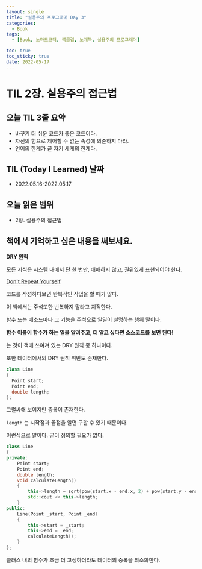 ```yaml
---
layout: single
title: "실용주의 프로그래머 Day 3"
categories:
  - Book
tags:
  - [Book, 노마드코더, 북클럽, 노개북, 실용주의 프로그래머]

toc: true
toc_sticky: true
date: 2022-05-17
---
```


# TIL 2장. 실용주의 접근법

## 오늘 TIL 3줄 요약
- 바꾸기 더 쉬운 코드가 좋은 코드이다.
- 자신의 힘으로 제어할 수 없는 속성에 의존하지 마라.
- 언어의 한계가 곧 자기 세계의 한계다.

## TIL (Today I Learned) 날짜
- 2022.05.16-2022.05.17

## 오늘 읽은 범위
- 2장. 실용주의 접근법

## 책에서 기억하고 싶은 내용을 써보세요.
**DRY 원칙**

모든 지식은 시스템 내에서 단 한 번만, 애매하지 않고, 권위있게 표현되어야 한다.

<u>Don't Repeat Yourself</u>
 
코드를 작성하다보면 반복적인 작업을 할 때가 많다.

이 책에서는 주석또한 반복하지 말라고 지적한다.

함수 또는 메소드마다 그 기능을 주석으로 일일이 설명하는 행위 말이다.

**함수 이름이 함수가 하는 일을 알려주고, 더 알고 싶다면 소스코드를 보면 된다!**

는 것이 책에 쓰여져 있는 DRY 원칙 중 하나이다.

또한 데이터에서의 DRY 원칙 위반도 존재한다.

```cpp
class Line
{
  Point start;
  Point end;
  double length;
};
```

그럴싸해 보이지만 중복이 존재한다.

`length` 는 시작점과 끝점을 알면 구할 수 있기 때문이다.

이런식으로 말이다. 굳이 정의할 필요가 없다.

```cpp
class Line
{
private:
    Point start;
    Point end;
    double length;
    void calculateLength()
    {
        this->length = sqrt(pow(start.x - end.x, 2) + pow(start.y - end.y, 2));
        std::cout << this->length;
    }
public:
    Line(Point _start, Point _end)
    {
        this->start = _start;
        this->end = _end;
        calculateLength();
    }
};
```

클래스 내의 함수가 조금 더 고생하더라도 데이터의 중복을 최소화한다.
